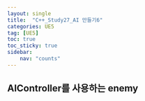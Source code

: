 ```yaml
---
layout: single
title:  "C++_Study27_AI 만들기6"
categories: UE5
tag: [UE5]
toc: true
toc_sticky: true
sidebar:
    nav: "counts"
---
```


##

## AIController를 사용하는 enemy   